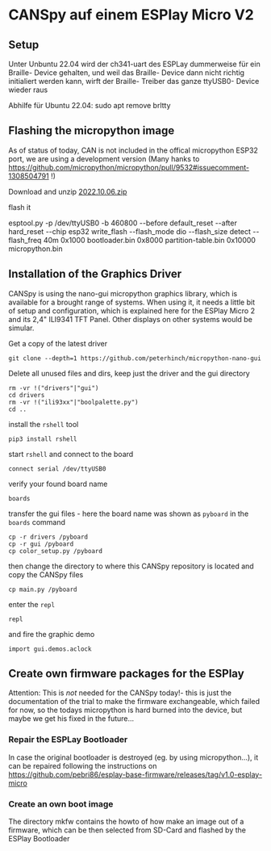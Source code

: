 # CANSpy auf einem ESPlay Micro V2

## Setup 
Unter Unbuntu 22.04 wird der ch341-uart des ESPLay dummerweise für ein Braille- Device gehalten, und weil das Braille- Device dann nicht richtig initialiert werden kann, wirft der Braille- Treiber das ganze ttyUSB0- Device wieder raus 

Abhilfe für Ubuntu 22.04:
  sudo apt remove brltty


## Flashing the micropython image
As of status of today, CAN is not included in the offical micropython ESP32 port, we are using
a development version (Many hanks to https://github.com/micropython/micropython/pull/9532#issuecomment-1308504791 !)

Download and unzip [2022.10.06.zip](https://github.com/micropython/micropython/files/9969695/2022.10.06.zip)

flash it 

  esptool.py -p /dev/ttyUSB0 -b 460800 --before default_reset --after hard_reset --chip esp32  write_flash --flash_mode dio --flash_size detect --flash_freq 40m 0x1000 bootloader.bin 0x8000 partition-table.bin 0x10000 micropython.bin


## Installation of the Graphics Driver
CANSpy is using the nano-gui micropython graphics library, which is available for a brought range of systems. When using it, it needs a little bit of setup and configuration, which is explained here for the ESPlay Micro 2 and its 2,4" ILI9341 TFT Panel. Other displays on other systems would be simular.

Get a copy of the latest driver

    git clone --depth=1 https://github.com/peterhinch/micropython-nano-gui
    

Delete all unused files and dirs, keep just the driver and the gui directory

    rm -vr !("drivers"|"gui")
    cd drivers
    rm -vr !("ili93xx"|"boolpalette.py")
    cd ..





install the `rshell` tool

    pip3 install rshell

start `rshell` and connect to the board

    connect serial /dev/ttyUSB0

verify your found board name

    boards

transfer the gui files - here the board name was shown as `pyboard` in the `boards` command

    cp -r drivers /pyboard
    cp -r gui /pyboard
    cp color_setup.py /pyboard

then change the directory to where this CANSpy repository is located and copy the CANSpy files

    cp main.py /pyboard


enter the `repl`

    repl

and fire the graphic demo

    import gui.demos.aclock
    




## Create own firmware packages for the ESPlay

Attention: This is *not* needed for the CANSpy today!- this is just the documentation of the trial
to make the firmware exchangeable, which failed for now, so the todays micropython is
hard burned into the device, but maybe we get his fixed in the future...

### Repair the ESPLay Bootloader

In case the original bootloader is destroyed (eg. by using micropython...), it can be repaired
following the instructions on https://github.com/pebri86/esplay-base-firmware/releases/tag/v1.0-esplay-micro

### Create an own boot image

The directory mkfw contains the howto of how make an image out of a firmware, which can be then selected
from SD-Card and flashed by the ESPlay Bootloader

